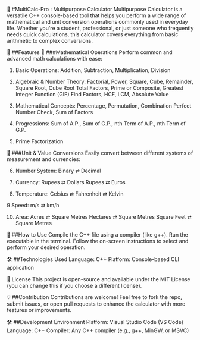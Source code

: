 🔢 #MultiCalc-Pro : Multipurpose Calculator
Multipurpose Calculator is a versatile C++ console-based tool that helps you perform a wide range of mathematical and unit conversion operations commonly used in everyday life.
Whether you're a student, professional, or just someone who frequently needs quick calculations, this calculator covers everything from basic arithmetic to complex conversions.

🚀 ##Features
🧮 ###Mathematical Operations
Perform common and advanced math calculations with ease:

1. Basic Operations: Addition, Subtraction, Multiplication, Division

2. Algebraic & Number Theory:
Factorial, Power, Square, Cube, Remainder, Square Root, Cube Root
Total Factors, Prime or Composite, Greatest Integer Function (GIF)
Find Factors, HCF, LCM, Absolute Value

3. Mathematical Concepts:
Percentage, Permutation, Combination
Perfect Number Check, Sum of Factors

4. Progressions:
Sum of A.P., Sum of G.P., nth Term of A.P., nth Term of G.P.

5. Prime Factorization

🔁 ###Unit & Value Conversions
Easily convert between different systems of measurement and currencies:

6. Number System:
Binary ⇄ Decimal

7. Currency:
Rupees ⇄ Dollars
Rupees ⇄ Euros

8. Temperature:
Celsius ⇄ Fahrenheit ⇄ Kelvin

9 Speed:
m/s ⇄ km/h

10. Area:
Acres ⇄ Square Metres
Hectares ⇄ Square Metres
Square Feet ⇄ Square Metres

📌 ##How to Use
Compile the C++ file using a compiler (like g++).
Run the executable in the terminal.
Follow the on-screen instructions to select and perform your desired operation.

🛠️ ##Technologies Used
Language: C++
Platform: Console-based CLI application

📄 License
This project is open-source and available under the MIT License (you can change this if you choose a different license).

💡 ##Contribution
Contributions are welcome! Feel free to fork the repo, submit issues, or open pull requests to enhance the calculator with more features or improvements.

🛠️ ##Development Environment
Platform: Visual Studio Code (VS Code)
Language: C++
Compiler: Any C++ compiler (e.g., g++, MinGW, or MSVC)
